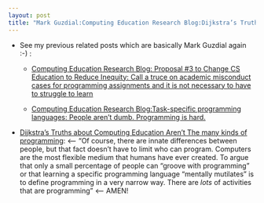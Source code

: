 ```yaml
---
layout: post
title: "Mark Guzdial:Computing Education Research Blog:Dijkstra’s Truths about Computing Education Aren’t: The many kinds of programming"
---
```

* See my previous related posts which are basically Mark Guzdial again :-) :

  * [Computing  Education Research Blog: Proposal #3 to Change CS Education to Reduce  Inequity: Call a truce on academic misconduct cases for programming  assignments and it is not necessary to have to struggle to learn](http://rolandtanglao.com/2020/07/31/p1-defund-the-cheating-police-and-improve-computer-science-education/)        

  * [Computing Education Research Blog:Task-specific programming languages: People aren’t dumb. Programming is hard.](http://rolandtanglao.com/2019/08/08/p1-people-are-not-dumb-programming-languages-are-hard/)        
*   [Dijkstra’s Truths about Computing Education Aren’t The many kinds of programming](https://computinged.wordpress.com/2020/12/07/dijkstras-truths-about-computing-education-are-mostly-wrong/):  <-- “Of course, there are innate differences between people, but that fact  doesn’t have to limit who can program. Computers are the most flexible  medium that humans have ever created. To argue that only a small  percentage of people can “groove with programming” or that learning a  specific programming language “mentally mutilates” is to define  programming in a very narrow way. There are *lots* of activities that are programming” <-- AMEN!
